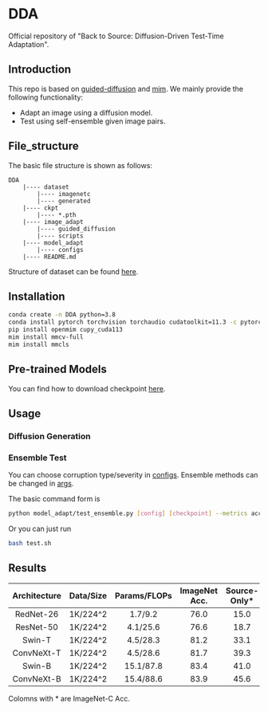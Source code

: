 # DDA
Official repository of "Back to Source: Diffusion-Driven Test-Time Adaptation".

## Introduction
This repo is based on [guided-diffusion](https://github.com/openai/guided-diffusion) and [mim](https://github.com/open-mmlab/mim). We mainly provide the following functionality:
+ Adapt an image using a diffusion model.
+ Test using self-ensemble given image pairs.

## File_structure

The basic file structure is shown as follows:
```
DDA
    |---- dataset
        |---- imagenetc
        |---- generated
    |---- ckpt
        |---- *.pth
    |---- image_adapt
        |---- guided_diffusion
        |---- scripts
    |---- model_adapt
        |---- configs
    |---- README.md
```

Structure of dataset can be found [here](./dataset/README.md).

## Installation
```bash
conda create -n DDA python=3.8
conda install pytorch torchvision torchaudio cudatoolkit=11.3 -c pytorch
pip install openmim cupy_cuda113
mim install mmcv-full 
mim install mmcls
```

## Pre-trained Models
You can find how to download checkpoint [here](.ckpt/README.md). 

## Usage

### Diffusion Generation


### Ensemble Test

You can choose corruption type/severity in [configs](.model_adapt/configs/_base_/datasets). Ensemble methods can be changed in [args](.model_adapt/test_ensemble.py#L99).


The basic command form is 
```bash
python model_adapt/test_ensemble.py [config] [checkpoint] --metrics accuracy --ensemble [ensemble method]
```

Or you can just run
```bash
bash test.sh
```


## Results

| Architecture    | Data/Size   | Params/FLOPs| ImageNet Acc. |Source-Only* | MEMO* | DDA*|
|:---------------:|:-----------:|:-----------:|:-----------:|:-----------:|:-----:|:---:|
| RedNet-26      | 1K/224^2  | 1.7/9.2   | 76.0          | 15.0 | 20.6 | **25.0** |
| ResNet-50      | 1K/224^2  | 4.1/25.6  | 76.6          | 18.7 | 24.7 | **27.3** |
| Swin-T         | 1K/224^2  | 4.5/28.3  | 81.2          | 33.1 | 29.5 | **37.0** |
| ConvNeXt-T     | 1K/224^2  | 4.5/28.6  | 81.7          | 39.3 | 37.8 | **41.4** |
| Swin-B         | 1K/224^2  | 15.1/87.8 | 83.4          | 41.0 | 37.0 | **42.0** |
| ConvNeXt-B     | 1K/224^2  | 15.4/88.6 | 83.9          | 45.6 | 45.8 | **46.1** |

Colomns with * are ImageNet-C Acc.